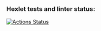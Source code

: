 ### Hexlet tests and linter status:
[![Actions Status](https://github.com/lllkaf-vf/frontend-project-44/actions/workflows/hexlet-check.yml/badge.svg)](https://github.com/lllkaf-vf/frontend-project-44/actions)